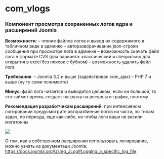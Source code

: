 # com_vlogs

### Компонент просмотра сохраненных логов ядра и расширений Joomla

**Возможности**:
– чтение файлов логов и вывод их содержимого в табличном виде в админке
– авторазворачивание json-строки сообщения при просмотре лога в админке
– возможность скачать файл лога в формате CVS (два варианта: классический и специально для открытия в excel без плясок с бубном)
– возможность удалить файл лога

**Требования**:
– Joomla 3.2 и выше (задействован com_ajax)
– PHP 7 и выше (ну ту сами понимаете)

**Минус**: файл лога читается и выводится целиком, если он большой, то это займет время, создаст нагрузку на ресурсы и трафик, поэтому

**Рекомендация разработчикам расширений**: при интенсивном логировании предусмотрите авторазбиение логов на части, по типам задач, по периода, еще как-либо, но чтобы логи ваши не весили мегатонны

<img src="https://image.prntscr.com/image/pbf3-h1UT8G8QvcGtZ3Hbw.png">

О том, как в собственном расширении использовать логирование, можно узнать из документаци Joomla: https://docs.joomla.org/Using_JLog#Logging_a_specific_log_file
